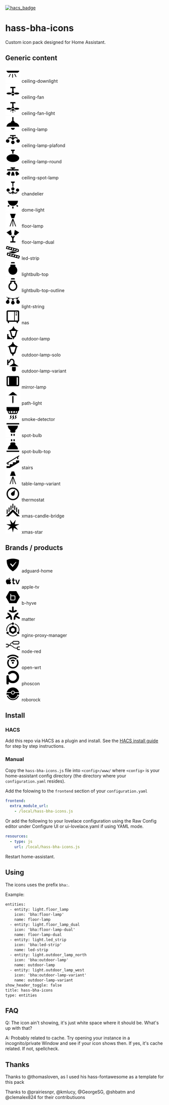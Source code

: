 [![hacs_badge](https://img.shields.io/badge/HACS-Custom-orange.svg)](https://github.com/custom-components/hacs)

# hass-bha-icons

Custom icon pack designed for Home Assistant.

## Generic content

![Preview](./svg/ceiling-downlight.svg) ceiling-downlight<br />
![Preview](./svg/ceiling-fan.svg) ceiling-fan<br />
![Preview](./svg/ceiling-fan-light.svg) ceiling-fan-light<br />
![Preview](./svg/ceiling-lamp.svg) ceiling-lamp<br />
![Preview](./svg/ceiling-lamp-plafond.svg) ceiling-lamp-plafond<br />
![Preview](./svg/ceiling-lamp-round.svg) ceiling-lamp-round<br />
![Preview](./svg/ceiling-spot-lamp.svg) ceiling-spot-lamp<br />
![Preview](./svg/chandelier.svg) chandelier<br />
![Preview](./svg/dome-light.svg) dome-light<br />
![Preview](./svg/floor-lamp.svg) floor-lamp<br />
![Preview](./svg/floor-lamp-dual.svg) floor-lamp-dual<br />
![Preview](./svg/led-strip.svg) led-strip<br />
![Preview](./svg/lightbulb-top.svg) lightbulb-top<br />
![Preview](./svg/lightbulb-top-outline.svg) lightbulb-top-outline<br />
![Preview](./svg/light-string.svg) light-string<br />
![Preview](./svg/nas.svg) nas<br />
![Preview](./svg/outdoor-lamp.svg) outdoor-lamp<br />
![Preview](./svg/outdoor-lamp-solo.svg) outdoor-lamp-solo<br />
![Preview](./svg/outdoor-lamp-variant.svg) outdoor-lamp-variant<br />
![Preview](./svg/mirror-lamp.svg) mirror-lamp<br />
![Preview](./svg/path-light.svg) path-light<br />
![Preview](./svg/smoke-detector.svg) smoke-detector<br />
![Preview](./svg/spot-bulb.svg) spot-bulb<br />
![Preview](./svg/spot-bulb-top.svg) spot-bulb-top<br />
![Preview](./svg/stairs.svg) stairs<br />
![Preview](./svg/table-lamp-variant.svg) table-lamp-variant<br />
![Preview](./svg/thermostat.svg) thermostat<br />
![Preview](./svg/xmas-candle-bridge.svg) xmas-candle-bridge<br />
![Preview](./svg/xmas-star.svg) xmas-star<br />

## Brands / products

![Preview](./svg/adguard-home.svg) adguard-home<br />
![Preview](./svg/apple-tv.svg) apple-tv<br />
![Preview](./svg/b-hyve.svg) b-hyve<br />
![Preview](./svg/matter.svg) matter<br />
![Preview](./svg/nginx-proxy-manager.svg) nginx-proxy-manager<br />
![Preview](./svg/node-red.svg) node-red<br />
![Preview](./svg/open-wrt.svg) open-wrt<br />
![Preview](./svg/phoscon.svg) phoscon<br />
![Preview](./svg/roborock.svg) roborock<br />

## Install

### HACS
Add this repo via HACS as a plugin and install.  See the [HACS install guide](./HACS_INSTALL.md) for step by step instructions.

### Manual
Copy the `hass-bha-icons.js` file into `<config>/www/` where `<config>` is your home-assistant config directory (the directory where your `configuration.yaml` resides).

Add the folowing to the `frontend` section of your `configuration.yaml`

```yaml
frontend:
  extra_module_url:
    - /local/hass-bha-icons.js
```

Or add the following to your lovelace configuration using the Raw Config editor under Configure UI or ui-lovelace.yaml if using YAML mode.

```yaml
resources:
  - type: js
    url: /local/hass-bha-icons.js
```

Restart home-assistant.

## Using
The icons uses the prefix `bha:`.

Example:

```
entities:
  - entity: light.floor_lamp
    icon: 'bha:floor-lamp'
    name: floor-lamp
  - entity: light.floor_lamp_dual
    icon: 'bha:floor-lamp-dual'
    name: floor-lamp-dual
  - entity: light.led_strip
    icon: 'bha:led-strip'
    name: led-strip
  - entity: light.outdoor_lamp_north
    icon: 'bha:outdoor-lamp'
    name: outdoor-lamp
  - entity: light.outdoor_lamp_west
    icon: 'bha:outdoor-lamp-variant'
    name: outdoor-lamp-variant
show_header_toggle: false
title: hass-bha-icons
type: entities
```

## FAQ
Q: The icon ain't showing, it's just white space where it should be. What's up with that?

A: Probably related to cache. Try opening your instance in a incognito/private Window and see if your icon shows then. If yes, it's cache related. If not, spellcheck.

## Thanks
Thanks to @thomasloven, as I used his hass-fontawesome as a template for this pack

Thanks to @prairiesnpr, @kmlucy, @GeorgeSG, @shbatm and @clemalex824 for their contributiuons
